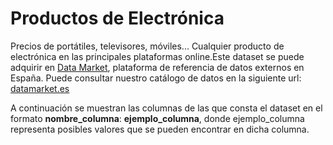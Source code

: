 # Productos de Electrónica

Precios de portátiles, televisores, móviles... Cualquier producto de electrónica en las principales plataformas online.Este dataset se puede adquirir en [Data Market](https://datamarket.es/#productos-de-electronica-dataset), plataforma de referencia de datos externos en España. Puede consultar nuestro catálogo de datos en la siguiente url: [datamarket.es](https://datamarket.es/)

A continuación se muestran las columnas de las que consta el dataset en el formato __nombre_columna__: __ejemplo_columna__, donde ejemplo_columna representa posibles valores que se pueden encontrar en dicha columna.
